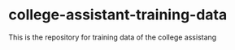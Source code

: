 # college-assistant-training-data
This is the repository for training data of the college assistang 
